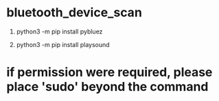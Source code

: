 # bluetooth_device_scan

 1. python3 -m pip install pybluez

 2. python3 -m pip install playsound
 
 # if permission were required, please place 'sudo' beyond the command
